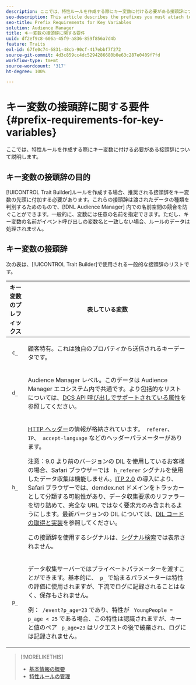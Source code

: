 ```yaml
---
description: ここでは、特性ルールを作成する際にキー変数に付ける必要がある接頭辞について説明します。
seo-description: This article describes the prefixes you must attach to key variables when creating trait rules.
seo-title: Prefix Requirements for Key Variables
solution: Audience Manager
title: キー変数の接頭辞に関する要件
uuid: df2ef9c8-606a-45f9-a836-859f856a7d4b
feature: Traits
exl-id: 67fe0c74-6831-48cb-90cf-417ebbf7f272
source-git-commit: 4d3c859cc4dc5294286680b0e63c287e0409f7fd
workflow-type: tm+mt
source-wordcount: '317'
ht-degree: 100%

---
```


# キー変数の接頭辞に関する要件 {#prefix-requirements-for-key-variables}

ここでは、特性ルールを作成する際にキー変数に付ける必要がある接頭辞について説明します。

<!-- r_tb_variable_prefixes.xml -->

## キー変数の接頭辞の目的

[!UICONTROL Trait Builder]ルールを作成する場合、推奨される接頭辞をキー変数の先頭に付加する必要があります。これらの接頭辞は渡されたデータの種類を判別するためのもので、[!DNL Audience Manager] 内での名前空間の競合を防ぐことができます。一般的に、変数には任意の名前を指定できます。ただし、キー変数の名前がイベント呼び出しの変数名と一致しない場合、ルールのデータは処理されません。

## キー変数の接頭辞

次の表は、[!UICONTROL Trait Builder]で使用される一般的な接頭辞のリストです。

<table id="table_CFEFA1DBDF904736B6EA2640B7AD26E5"> 
 <thead> 
  <tr> 
   <th colname="col1" class="entry"> キー変数のプレフィックス </th> 
   <th colname="col2" class="entry"> 表している変数 </th> 
  </tr>
 </thead>
 <tbody> 
  <tr> 
   <td colname="col1"><code> c_</code> </td> 
   <td colname="col2"> <p>顧客特有。これは独自のプロパティから送信されるキーデータです。 </p> </td> 
  </tr> 
  <tr> 
   <td colname="col1"><code> d_</code> </td> 
   <td colname="col2"> <p><span class="keyword">Audience Manager</span> レベル。このデータは <span class="keyword">Audience Manager</span> エコシステム内で共通です。より包括的なリストについては、<a href="../../api/dcs-intro/dcs-api-reference/dcs-keys.md">DCS API 呼び出しでサポートされている属性</a>を参照してください。</p> </td> 
  </tr>
  <tr> 
   <td colname="col1"><code> h_</code> </td> 
   <td colname="col2"> <p><a href="https://en.wikipedia.org/wiki/List_of_HTTP_header_fields" scope="external" format="html">HTTP ヘッダー</a>の情報が格納されています。<code> referer</code>、<code> IP</code>、<code> accept-language</code> などのヘッダーパラメーターがあります。 </p> <p> <p>注意：9.0 より前のバージョンの DIL を使用しているお客様の場合、Safari ブラウザーでは <code> h_referer</code> シグナルを使用したデータ収集は機能しません。<a href="https://webkit.org/blog/8311/intelligent-tracking-prevention-2-0/" format="https" scope="external">ITP 2.0</a> の導入により、Safari ブラウザーでは、demdex.net ドメインをトラッカーとして分類する可能性があり、データ収集要求のリファラーを切り詰めて、完全な URL ではなく要求元のみ含まれるようにします。最新バージョンの DIL については、<a href="../../dil/dil-overview.md#get-implement-dil-code">DIL コードの取得と実装</a>を参照してください。<p>この接頭辞を使用するシグナルは、<a href="../data-explorer/data-explorer-signals-search/data-explorer-signals-search.md">シグナル検索</a>では表示されません。</p></p> </p> </td> 
  </tr> 
  <tr> 
   <td colname="col1"><code> p_</code> </td> 
   <td colname="col2"> <p><span class="wintitle">データ収集サーバー</span>ではプライベートパラメーターを渡すことができます。基本的に、<code> p_</code> で始まるパラメーターは特性の評価に使用されますが、下流でログに記録されることはなく、保存もされません。 </p> <p>例：<code> /event?p_age=23</code> であり、特性が <code> YoungPeople = p_age &lt; 25</code> である場合、この特性は認識されますが、キーと値のペア <code> p_age=23</code> はリクエストの後で破棄され、ログには記録されません。 </p> </td> 
  </tr> 
 </tbody> 
</table>

>[!MORELIKETHIS]
>
>* [基本情報の概要](../../features/traits/create-onboarded-rule-based-traits.md)
>* [特性ルールの管理](../../features/traits/manage-trait-rules.md#managing-trait-rules)
